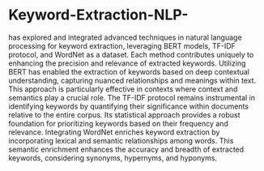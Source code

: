 # Keyword-Extraction-NLP-
has explored and integrated advanced techniques in natural language processing for
keyword extraction, leveraging BERT models, TF-IDF protocol, and WordNet as a dataset.
Each method contributes uniquely to enhancing the precision and relevance of extracted
keywords. Utilizing BERT has enabled the extraction of keywords based on deep contextual
understanding, capturing nuanced relationships and meanings within text. This approach is
particularly effective in contexts where context and semantics play a crucial role. The TF-IDF
protocol remains instrumental in identifying keywords by quantifying their significance within
documents relative to the entire corpus. Its statistical approach provides a robust foundation for
prioritizing keywords based on their frequency and relevance. Integrating WordNet enriches
keyword extraction by incorporating lexical and semantic relationships among words. This
semantic enrichment enhances the accuracy and breadth of extracted keywords, considering
synonyms, hypernyms, and hyponyms.
